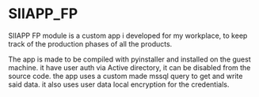 # SIIAPP_FP
SIIAPP FP module is a custom app i developed for my workplace, to keep track of the production phases of all the products.

The app is made to be compiled with pyinstaller and installed on the guest machine.
it have user auth via Active directory, it can be disabled from the source code.
the app uses a custom made mssql query to get and write said data.
it also uses user data local encryption for the credentials.
